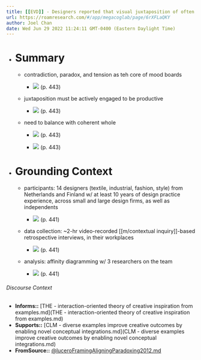 ```yaml
---
title: [[EVD]] - Designers reported that visual juxtaposition of often contradictory themes, in the context of a coherent whole, on mood boards was essential for productively reframing the design problem - [[@luceroFramingAligningParadoxing2012]]
url: https://roamresearch.com/#/app/megacoglab/page/6rXFLaQKY
author: Joel Chan
date: Wed Jun 29 2022 11:24:11 GMT-0400 (Eastern Daylight Time)
---
```


- # Summary

    - contradiction, paradox, and tension as teh core of mood boards

        - ![](https://firebasestorage.googleapis.com/v0/b/firescript-577a2.appspot.com/o/imgs%2Fapp%2Fmegacoglab%2F4g-ptyddxD.png?alt=media&token=0167d5d1-45ca-4269-9f4f-8b2b00348be9) (p. 443)

    - juxtaposition must be actively engaged to be productive

        - ![](https://firebasestorage.googleapis.com/v0/b/firescript-577a2.appspot.com/o/imgs%2Fapp%2Fmegacoglab%2FNNgGs_bYz2.png?alt=media&token=b757876d-5965-4cea-b05c-ea8d5c6e4bef) (p. 443)

    - need to balance with coherent whole

        - ![](https://firebasestorage.googleapis.com/v0/b/firescript-577a2.appspot.com/o/imgs%2Fapp%2Fmegacoglab%2FX0t3KmXrzB.png?alt=media&token=689c767c-d237-4040-8bcd-a34bacb7727f) (p. 443)

        - ![](https://firebasestorage.googleapis.com/v0/b/firescript-577a2.appspot.com/o/imgs%2Fapp%2Fmegacoglab%2FdVX1jut8a4.png?alt=media&token=eaeb500f-a963-443d-9217-c930e42cda58) (p. 443)
- # Grounding Context

    - participants: 14 designers (textile, industrial, fashion, style) from Netherlands and Finland w/ at least 10 years of design practice experience, across small and large design firms, as well as independents

        - ![](https://firebasestorage.googleapis.com/v0/b/firescript-577a2.appspot.com/o/imgs%2Fapp%2Fmegacoglab%2F_0CSdpDpz8.png?alt=media&token=d4e9079c-5721-40fb-b37c-a8b89e8c1eaa) (p. 441)

    - data collection: ~2-hr video-recorded [[m/contextual inquiry]]-based retrospective interviews, in their workplaces

        - ![](https://firebasestorage.googleapis.com/v0/b/firescript-577a2.appspot.com/o/imgs%2Fapp%2Fmegacoglab%2F_LMRieap7Q.png?alt=media&token=18329925-bc57-42c5-a5e8-b1ea820d4944) (p. 441)

    - analysis: affinity diagramming w/ 3 researchers on the team

        - ![](https://firebasestorage.googleapis.com/v0/b/firescript-577a2.appspot.com/o/imgs%2Fapp%2Fmegacoglab%2FcttX5l8WB0.png?alt=media&token=3beea22f-a05d-4662-8dc4-cf1ea3651d2f) (p. 441)

###### Discourse Context

- **Informs::** [THE - interaction-oriented theory of creative inspiration from examples.md](THE - interaction-oriented theory of creative inspiration from examples.md)
- **Supports::** [CLM - diverse examples improve creative outcomes by enabling novel conceptual integrations.md](CLM - diverse examples improve creative outcomes by enabling novel conceptual integrations.md)
- **FromSource::** [@luceroFramingAligningParadoxing2012.md](@luceroFramingAligningParadoxing2012.md)

